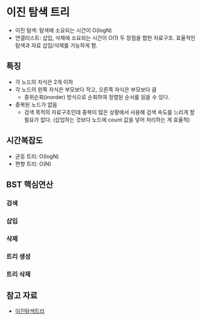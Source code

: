 # 이진 탐색 트리

- 이진 탐색: 탐색에 소요되는 시간이 O(logN)
- 연결리스트: 삽입, 삭제에 소요되는 시간이 O(1)
  두 장점을 합한 자료구조. 효율적인 탐색과 자료 삽입/삭제를 가능하게 함.

## 특징

- 각 노드의 자식은 2개 이하
- 각 노드의 왼쪽 자식은 부모보다 작고, 오른쪽 자식은 부모보다 큼
  - 중위순회(inorder) 방식으로 순회하여 정렬된 순서를 읽을 수 있다.
- 중복된 노드가 없음
  - 검색 목적의 자료구조인데 중복이 많은 상황에서 사용해 검색 속도를 느리게 할 필요가 없다. (삽입하는 것보다 노드에 count 값을 넣어 처리하는 게 효율적)

## 시간복잡도

- 균등 트리: O(logN)
- 편향 트리: O(N)

## BST 핵심연산

### 검색

### 삽입

### 삭제

### 트리 생성

### 트리 삭제

## 참고 자료

- [이진탐색트리](https://gyoogle.dev/blog/computer-science/data-structure/Binary%20Search%20Tree.html)
